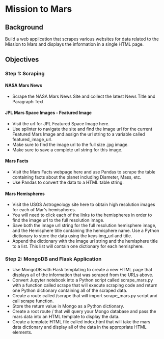# **Mission to Mars**

## Background
Build a web application that scrapes various websites for data related to the Mission to Mars and displays the information in a single HTML page.

## Objectives

### Step 1: Scraping
#### NASA Mars News
- Scrape the NASA Mars News Site and collect the latest News Title and Paragraph Text

#### JPL Mars Space Images - Featured Image
- Visit the url for JPL Featured Space Image here.
- Use splinter to navigate the site and find the image url for the current Featured Mars Image and assign the url string to a variable called featured_image_url.
- Make sure to find the image url to the full size .jpg image.
- Make sure to save a complete url string for this image.

#### Mars Facts
- Visit the Mars Facts webpage here and use Pandas to scrape the table containing facts about the planet including Diameter, Mass, etc.
- Use Pandas to convert the data to a HTML table string.

#### Mars Hemispheres
- Visit the USGS Astrogeology site here to obtain high resolution images for each of Mar's hemispheres.
- You will need to click each of the links to the hemispheres in order to find the image url to the full resolution image.
- Save both the image url string for the full resolution hemisphere image, and the Hemisphere title containing the hemisphere name. Use a Python dictionary to store the data using the keys img_url and title.
- Append the dictionary with the image url string and the hemisphere title to a list. This list will contain one dictionary for each hemisphere.

### Step 2: MongoDB and Flask Application
- Use MongoDB with Flask templating to create a new HTML page that displays all of the information that was scraped from the URLs above.
- Convert Jupyter notebook into a Python script called scrape_mars.py with a function called scrape that will execute scraping code and return one Python dictionary containing all of the scraped data.
- Create a route called /scrape that will import scrape_mars.py script and call scrape function.
- Store the return value in Mongo as a Python dictionary.
- Create a root route / that will query your Mongo database and pass the mars data into an HTML template to display the data.
- Create a template HTML file called index.html that will take the mars data dictionary and display all of the data in the appropriate HTML elements.
